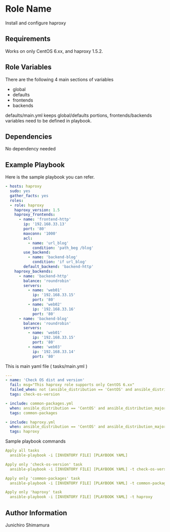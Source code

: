 Role Name
=========

Install and configure haproxy

Requirements
------------

Works on only CentOS 6.xx, and haproxy 1.5.2.

Role Variables
--------------

There are the following 4 main sections of variables
  - global
  - defaults
  - frontends
  - backends

defaults/main.yml keeps global/defaults portions, frontends/backends variables need to be defined in playbook.

Dependencies
------------

No dependency needed

Example Playbook
----------------

Here is the sample playbook you can refer.

```yaml
- hosts: haproxy
  sudo: yes
  gather_facts: yes
  roles:
  - role: haproxy
    haproxy_version: 1.5
    haproxy_frontends:
      - name: 'frontend-http'
        ip: '192.168.33.13'
        port: '80'
        maxconn: '1000'
        acl:
          - name: 'url_blog'
            condition: 'path_beg /blog'
        use_backend:
          - name: 'backend-blog'
            condition: 'if url_blog'
        default_backend: 'backend-http'
    haproxy_backends:
      - name: 'backend-http'
        balance: 'roundrobin'
        servers:
          - name: 'web01'
            ip: '192.168.33.15'
            port: '80'
          - name: 'web02'
            ip: '192.168.33.16'
            port: '80'
      - name: 'backend-blog'
        balance: 'roundrobin'
        servers:
          - name: 'web01'
            ip: '192.168.33.15'
            port: '80'
          - name: 'web03'
            ip: '192.168.33.14'
            port: '80'
```


This is main yaml file ( tasks/main.yml )

```yaml
---
- name: 'Check OS dist and version'
  fail: msg="This haproxy role supports only CentOS 6.xx"
  failed_when: not (ansible_distribution == 'CentOS' and ansible_distribution_major_version == '6')
  tags: check-os-version

- include: common-packages.yml
  when: ansible_distribution == 'CentOS' and ansible_distribution_major_version == '6'
  tags: common-packages

- include: haproxy.yml
  when: ansible_distribution == 'CentOS' and ansible_distribution_major_version == '6'
  tags: haproxy
```

Sample playbook commands

```yaml
Apply all tasks
  ansible-playbook -i [INVENTORY FILE] [PLAYBOOK YAML]

Apply only 'check-os-version' task
  ansible-playbook -i [INVENTORY FILE] [PLAYBOOK YAML] -t check-os-version

Apply only 'common-packages' task
  ansible-playbook -i [INVENTORY FILE] [PLAYBOOK YAML] -t common-packages

Apply only 'haproxy' task
  ansible-playbook -i [INVENTORY FILE] [PLAYBOOK YAML] -t haproxy
```



Author Information
------------------

Junichiro Shimamura
